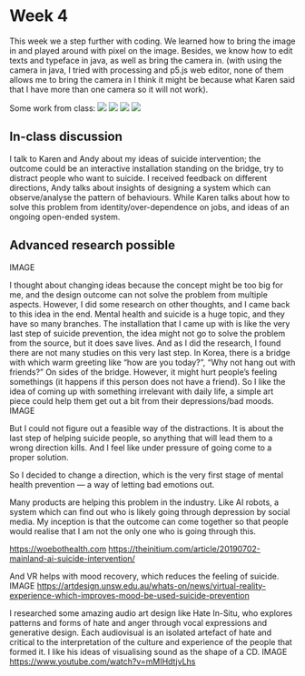 # Week 4

This week we a step further with coding. We learned how to bring the image in and played around with pixel on the image. Besides, we know how to edit texts and typeface in java, as well as bring the camera in. (with using the camera in java, I tried with processing and p5.js web editor, none of them allows me to bring the camera in I think it might be because what Karen said that I have more than one camera so it will not work). 

Some work from class:
![](https://github.com/ShuchenWuu/Slave-to-algorithm/blob/master/week%204/Screen%20Shot%202020-08-14%20at%2011.13.25.png)
![](https://github.com/ShuchenWuu/Slave-to-algorithm/blob/master/week%204/Screen%20Shot%202020-08-14%20at%2013.18.31.png)
![](https://github.com/ShuchenWuu/Slave-to-algorithm/blob/master/week%204/Screen%20Shot%202020-08-14%20at%2014.08.13.png)
![](https://github.com/ShuchenWuu/Slave-to-algorithm/blob/master/week%204/Screen%20Shot%202020-08-14%20at%2014.50.29.png)

## In-class discussion
I talk to Karen and Andy about my ideas of suicide intervention; the outcome could be an interactive installation standing on the bridge, try to distract people who want to suicide. I received feedback on different directions, Andy talks about insights of designing a system which can observe/analyse the pattern of behaviours. While Karen talks about how to solve this problem from identity/over-dependence on jobs, and ideas of an ongoing open-ended system.

## Advanced research possible
IMAGE

I thought about changing ideas because the concept might be too big for me, and the design outcome can not solve the problem from multiple aspects. However, I did some research on other thoughts, and I came back to this idea in the end. Mental health and suicide is a huge topic, and they have so many branches. The installation that I came up with is like the very last step of suicide prevention, the idea might not go to solve the problem from the source, but it does save lives. And as I did the research, I found there are not many studies on this very last step. In Korea, there is a bridge with which warm greeting like “how are you today?”, “Why not hang out with friends?” On sides of the bridge. However, it might hurt people’s feeling somethings (it happens if this person does not have a friend). So I like the idea of coming up with something irrelevant with daily life, a simple art piece could help them get out a bit from their depressions/bad moods.
IMAGE

But I could not figure out a feasible way of the distractions. It is about the last step of helping suicide people, so anything that will lead them to a wrong direction kills. And I feel like under pressure of going come to a proper solution.

So I decided to change a direction, which is the very first stage of mental health prevention — a way of letting bad emotions out.

Many products are helping this problem in the industry. Like AI robots, a system which can find out who is likely going through depression by social media. My inception is that the outcome can come together so that people would realise that I am not the only one who is going through this.

https://woebothealth.com
https://theinitium.com/article/20190702-mainland-ai-suicide-intervention/ 

And VR helps with mood recovery, which reduces the feeling of suicide.
IMAGE
https://artdesign.unsw.edu.au/whats-on/news/virtual-reality-experience-which-improves-mood-be-used-suicide-prevention 

I researched some amazing audio art design like Hate In-Situ, who explores patterns and forms of hate and anger through vocal expressions and generative design. Each audiovisual is an isolated artefact of hate and critical to the interpretation of the culture and experience of the people that formed it. I like his ideas of visualising sound as the shape of a CD.
IMAGE
https://www.youtube.com/watch?v=mMIHdtjvLhs 
